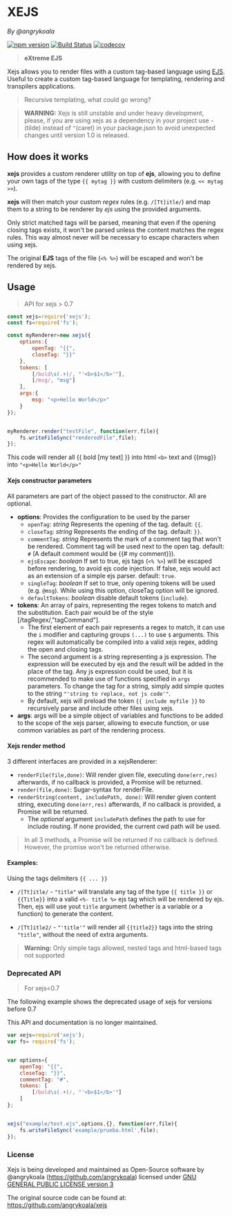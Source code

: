 XEJS
====
_By @angrykoala_

[![npm version](https://badge.fury.io/js/xejs.svg)](https://badge.fury.io/js/xejs)
[![Build Status](https://travis-ci.org/angrykoala/xejs.svg?branch=master)](https://travis-ci.org/angrykoala/xejs)
[![codecov](https://codecov.io/gh/angrykoala/xejs/branch/master/graph/badge.svg)](https://codecov.io/gh/angrykoala/xejs)


>**eXtreme EJS**

Xejs allows you to render files with a custom tag-based language using [EJS](https://github.com/mde/ejs). Useful to create a custom tag-based language for templating, rendering and transpilers applications.

> Recursive templating, what could go wrong?

> **WARNING:** Xejs is still unstable and under heavy development, please, if you are using xejs as a dependency in your project use `~` (tilde) instead of `^`(caret) in your package.json to avoid unexpected changes until version 1.0 is released.

## How does it works
**xejs** provides a custom renderer utility on top of **ejs**, allowing you to define your own tags of the type `{{ mytag }}` with custom delimiters (e.g. `<< mytag >>`).

**xejs** will then match your custom _regex_ rules (e.g. `/[Tt]itle/`) and map them to a string to be renderer by _ejs_ using the provided arguments.

Only strict matched tags will be parsed, meaning that even if the opening closing tags exists, it won't be parsed unless the content matches the regex rules. This way almost never will be necessary to escape characters when using xejs.

The original **EJS** tags of the file (`<% %>`) will be escaped and won't be rendered by xejs.

## Usage
> API for xejs > 0.7    


```js
const xejs=require('xejs');
const fs=require('fs');

const myRenderer=new xejs({
    options:{
        openTag: "{{",
        closeTag: "}}"
    },
    tokens: [
        [/bold\s(.+)/, "'<b>$1</b>'"],
        [/msg/, "msg"]
    ],
    args:{
        msg: "<p>Hello World</p>"        
    }
});


myRenderer.render("testFile", function(err,file){
    fs.writeFileSync("renderedFile",file);
});
```

This code will render all {{ bold [my text] }} into html `<b>` text and {{msg}} into `"<p>Hello World</p>"`

#### Xejs constructor parameters
All parameters are part of the object passed to the constructor. All are optional.
* **options**: Provides the configuration to be used by the parser
    * `openTag`: _string_ Represents the opening of the tag. default: `{{`.
    * `closeTag`: _string_ Represents the ending of the tag. default: `}}`.
    * `commentTag`: _string_ Represents the mark of a comment tag that won't be rendered. Comment tag will be used next to the open tag. default: `#` (A default comment would be {{# my comment}}).
    * `ejsEscape`: _boolean_ If set to true, ejs tags (`<% %>`) will be escaped before rendering, to avoid ejs code injection. If false, xejs would act as an extension of a simple ejs parser. default: `true`.
    * `singleTag`: _boolean_ If set to true, only opening tokens will be used (e.g. `@msg`). While using this option, closeTag option will be ignored.
    * `defaultTokens`: _boolean_ disable default tokens (`include`).
* **tokens**: An array of pairs, representing the regex tokens to match and the substitution. Each pair would be of the style [/tagRegex/,"tagCommand"].
    * The first element of each pair represents a regex to match, it can use the `i` modifier and capturing groups `(...)` to use `$` arguments. This regex will automatically be compiled into a valid xejs regex, adding the open and closing tags.
    * The second argument is a string representing a js expression. The expression will be executed by ejs and the result will be added in the place of the tag. Any js expression could be used, but it is recommended to make use of functions specified in `args` parameters. To change the tag for a string, simply add simple quotes to the string `"'string to replace, not js code'"`.
    * By default, xejs will preload the token `{{ include myfile }}` to recursively parse and include other files using xejs.
* **args**: args will be a simple object of variables and functions to be added to the scope of the xejs parser, allowing to execute function, or use common variables as part of the rendering process.

#### Xejs render method
3 different interfaces are provided in a xejsRenderer:
* `renderFile(file,done)`: Will render given file, executing `done(err,res)` afterwards, if no callback is provided, a Promise will be returned.
* `render(file,done)`: Sugar-syntax for renderFile.
* `renderString(content, includePath, done)`: Will render given content string, executing `done(err,res)` afterwards, if no callback is provided, a Promise will be returned.
    * The _optional_ argument `includePath` defines the path to use for include routing. If none provided, the current cwd path will be used.

>In all 3 methods, a Promise will be returned if no callback is defined. However, the promise won't be returned otherwise.

#### Examples:
Using the tags delimiters `{{ ... }}`

* `/[Tt]itle/` - `"title"` will translate any tag of the type `{{ title }}` or `{{Title}}` into a valid `<%- title %>` ejs tag which will be rendered by ejs. Then, ejs will use yout `title` argument (whether is a variable or a function) to generate the content.

* `/[Tt]itle2/` - `"'title'"` will render all `{{title2}}` tags into the string `"title"`, without the need of extra arguments.

>**Warning:** Only simple tags allowed, nested tags and html-based tags not supported


### Deprecated API
> For xejs<0.7

The following example shows the deprecated usage of xejs for versions before 0.7

This API and documentation is no longer maintained.
```js
var xejs=require('xejs');
var fs= require('fs');


var options={
    openTag: "{{",
    closeTag: "}}",
    commentTag: "#",
    tokens: [
        [/bold\s(.+)/, "'<b>$1</b>'"]
    ]
};


xejs("example/test.ejs",options,{}, function(err,file){
    fs.writeFileSync('example/prueba.html',file);
});
```

### License
Xejs is being developed and maintained as Open-Source software by @angrykoala (https://github.com/angrykoala) licensed under [GNU GENERAL PUBLIC LICENSE version 3](https://github.com/angrykoala/xejs/blob/master/LICENSE)

The original source code can be found at: <https://github.com/angrykoala/xejs>
